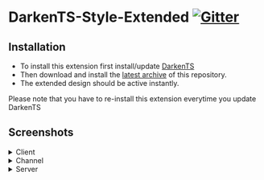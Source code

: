 # DarkenTS-Style-Extended [![Gitter](https://badges.gitter.im/Bluscream/DarkenTS-Style-Extended.svg)](https://gitter.im/Bluscream/DarkenTS-Style-Extended?utm_source=badge&utm_medium=badge&utm_campaign=pr-badge&utm_content=badge)

## Installation

- To install this extension first install/update [DarkenTS](https://www.myteamspeak.com/addons/686209af-0b66-4805-b2d7-0e990f7cb9e0)
- Then download and install the [latest archive](https://github.com/Bluscream/DarkenTS-Style-Extended/releases/latest) of this repository.
- The extended design should be active instantly.

Please note that you have to re-install this extension everytime you update DarkenTS

## Screenshots

<details><summary>Client</summary>
  
![](https://i.imgur.com/cZPynPJ.png)
</details><details><summary>Channel</summary>
  
![](https://i.imgur.com/X1yTUXr.png)
</details><details><summary>Server</summary>
  
![](https://i.imgur.com/MfXg8J2.png)
</details>
